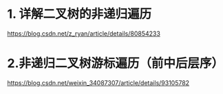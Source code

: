 # 1. 详解二叉树的非递归遍历

https://blog.csdn.net/z_ryan/article/details/80854233



# 2.非递归二叉树游标遍历（前中后层序）

https://blog.csdn.net/weixin_34087307/article/details/93105782
